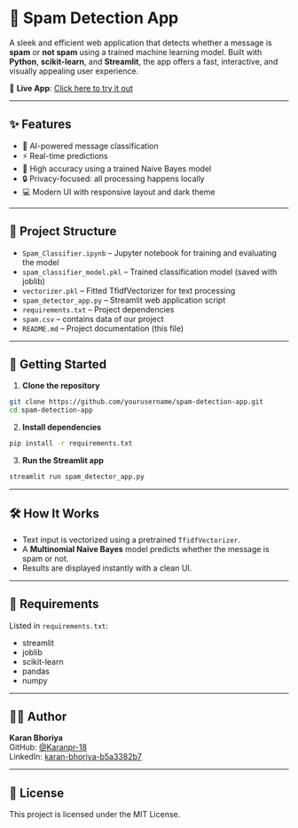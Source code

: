 # 📧 Spam Detection App

A sleek and efficient web application that detects whether a message is **spam** or **not spam** using a trained machine learning model. Built with **Python**, **scikit-learn**, and **Streamlit**, the app offers a fast, interactive, and visually appealing user experience.

🔗 **Live App**: [Click here to try it out](https://mail-spam-detector-app.streamlit.app/)

---

## ✨ Features

- 🤖 AI-powered message classification  
- ⚡ Real-time predictions  
- 🎯 High accuracy using a trained Naive Bayes model  
- 🔒 Privacy-focused: all processing happens locally  
- 💻 Modern UI with responsive layout and dark theme  

---

## 📂 Project Structure

- `Spam_Classifier.ipynb` – Jupyter notebook for training and evaluating the model  
- `spam_classifier_model.pkl` – Trained classification model (saved with joblib)  
- `vectorizer.pkl` – Fitted TfidfVectorizer for text processing  
- `spam_detector_app.py` – Streamlit web application script  
- `requirements.txt` – Project dependencies
- `spam.csv` – contains data of our project
- `README.md` – Project documentation (this file)

---

## 🚀 Getting Started

1. **Clone the repository**
```bash
git clone https://github.com/yourusername/spam-detection-app.git
cd spam-detection-app
```

2. **Install dependencies**
```bash
pip install -r requirements.txt
```

3. **Run the Streamlit app**
```bash
streamlit run spam_detector_app.py
```

---

## 🛠️ How It Works

- Text input is vectorized using a pretrained `TfidfVectorizer`.  
- A **Multinomial Naive Bayes** model predicts whether the message is spam or not.  
- Results are displayed instantly with a clean UI.  

---

## 🧪 Requirements

Listed in `requirements.txt`:

- streamlit  
- joblib  
- scikit-learn  
- pandas  
- numpy  

---

## 🙋‍♂️ Author

**Karan Bhoriya**  
GitHub: [@Karanpr-18](https://github.com/Karanpr-18)  
LinkedIn: [karan-bhoriya-b5a3382b7](https://www.linkedin.com/in/karan-bhoriya-b5a3382b7)

---

## 📄 License

This project is licensed under the MIT License.
